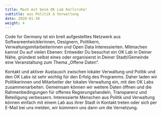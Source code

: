 ```yaml
---
title: Mach mit beim OK Lab Karlsruhe!
subtitle: aus Politik & Verwaltung
date: 2020-01-30
weight: 4
---
```


Code for Germany ist ein breit aufgestelltes Netzwerk aus Softwareentwicklerinnen, Designern, Politikern, Verwaltungsmitarbeiterinnen und Open Data Interessierten.
Mitmachen kannst Du auf vielen Ebenen: Entweder Du besuchst ein OK Lab in Deiner Nähe, gründest selbst eines oder organisierst in Deiner Stadt/Gemeinde eine Veranstaltung zum Thema „Offene Daten“.

Kontakt und aktiver Austausch zwischen lokaler Verwaltung und Politik und den OK Labs ist sehr wichtig für den Erfolg des Programms. Daher laden wir Politikerinnen und Mitarbeiter der lokalen Verwaltung ein, mit den OK Labs zusammenarbeiten. Gemeinsam können wir weitere Daten öffnen und die Rahmenbedingungen für offenes Regierungshandeln, Transparenz und Beteiligung verbessern. Interessierte Menschen aus Politik und Verwaltung können einfach mit einem Lab aus ihrer Stadt in Kontakt treten oder sich per E-Mail bei uns melden, wir kümmern uns dann um die Vernetzung.

<!-- TODO: Mail verlinken -->

<!-- TODO: Konkrete Handlungsmöglichkeiten (buttons) -->
<!-- TODO: Hackathonhandbuch -->
